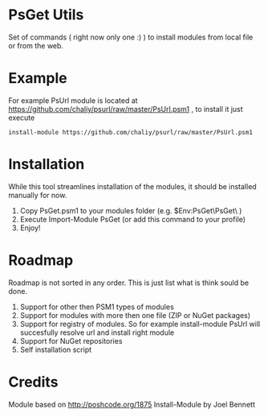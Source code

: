 PsGet Utils
=============

Set of commands ( right now only one :) ) to install modules from local file or from the web.


Example
=======

For example PsUrl module is located at https://github.com/chaliy/psurl/raw/master/PsUrl.psm1 , to install it just execute

    install-module https://github.com/chaliy/psurl/raw/master/PsUrl.psm1

Installation
============

While this tool streamlines installation of the modules, it should be installed manually for now.

1. Copy PsGet.psm1 to your modules folder (e.g. $Env:PsGet\PsGet\ )
2. Execute Import-Module PsGet (or add this command to your profile)
3. Enjoy!

Roadmap
=======

Roadmap is not sorted in any order. This is just list what is think sould be done.

1. Support for other then PSM1 types of modules
2. Support for modules with more then one file (ZIP or NuGet packages)
3. Support for registry of modules. So for example install-module PsUrl will succesfully resolve url and install right module
4. Support for NuGet repositories
5. Self installation script

Credits
=======

Module based on http://poshcode.org/1875 Install-Module by Joel Bennett  